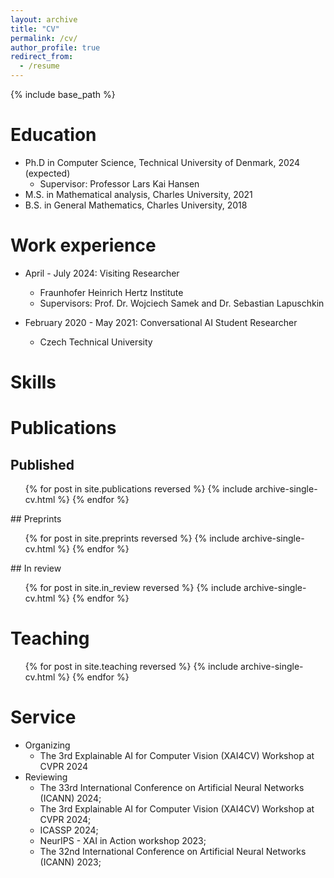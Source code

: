 ```yaml
---
layout: archive
title: "CV"
permalink: /cv/
author_profile: true
redirect_from:
  - /resume
---
```


{% include base_path %}

Education
======
* Ph.D in Computer Science, Technical University of Denmark, 2024 (expected)
  * Supervisor: Professor Lars Kai Hansen
* M.S. in Mathematical analysis, Charles University, 2021
* B.S. in General Mathematics, Charles University, 2018

Work experience
======
* April - July 2024: Visiting Researcher
  * Fraunhofer Heinrich Hertz Institute
  * Supervisors: Prof. Dr. Wojciech Samek and Dr. Sebastian Lapuschkin


* February 2020 - May 2021: Conversational AI Student Researcher
  * Czech Technical University
  
Skills
======


Publications
======
## Published
  <ul>{% for post in site.publications reversed %}
    {% include archive-single-cv.html %}
  {% endfor %}</ul>
## Preprints
  <ul>{% for post in site.preprints reversed %}
    {% include archive-single-cv.html %}
  {% endfor %}</ul>
## In review
  <ul>{% for post in site.in_review reversed %}
    {% include archive-single-cv.html %}
  {% endfor %}</ul>
  
  
Teaching
======
  <ul>{% for post in site.teaching reversed %}
    {% include archive-single-cv.html %}
  {% endfor %}</ul>
  
Service
======
* Organizing
  * The 3rd Explainable AI for Computer Vision (XAI4CV) Workshop at CVPR 2024
* Reviewing
  * The 33rd International Conference on Artificial Neural Networks (ICANN) 2024;
  * The 3rd Explainable AI for Computer Vision (XAI4CV) Workshop at CVPR 2024;
  * ICASSP 2024;
  * NeurIPS - XAI in Action workshop 2023;
  * The 32nd International Conference on Artificial Neural Networks (ICANN) 2023;

